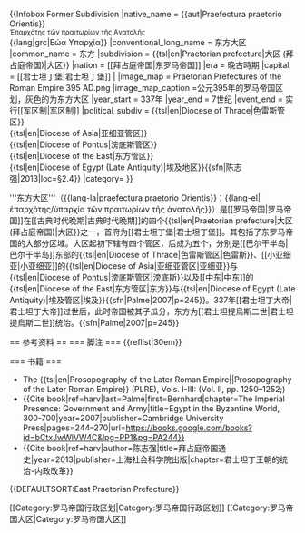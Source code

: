 {{Infobox Former Subdivision
|native_name = {{aut|Praefectura praetorio Orientis}}<br><small>Ἐπαρχότης τῶν πραιτωρίων τῆς Aνατολῆς</small><br>{{lang|grc|Εώα Υπαρχία}}
|conventional_long_name = 东方大区
|common_name = 东方
|subdivision = {{tsl|en|Praetorian prefecture|大区 (拜占庭帝国)|大区}}
|nation = [[拜占庭帝国|东罗马帝国]]
|era = 晚古時期
|capital = [[君士坦丁堡|君士坦丁堡]]
|
|image_map = Praetorian Prefectures of the Roman Empire 395 AD.png 
|image_map_caption =公元395年的罗马帝国区划，灰色的为东方大区
|year_start = 337年
|year_end = 7世纪
|event_end =  实行[[军区制|军区制]]
|political_subdiv = {{tsl|en|Diocese of Thrace|色雷斯管区}} <br/> {{tsl|en|Diocese of Asia|亚细亚管区}} <br/> {{tsl|en|Diocese of Pontus|滂底斯管区}} <br/> {{tsl|en|Diocese of the East|东方管区}} <br/> {{tsl|en|Diocese of Egypt (Late Antiquity)|埃及地区}}{{sfn|陈志强|2013|loc=§2.4}}
|category= 
}}

'''东方大区'''（{{lang-la|praefectura praetorio Orientis}}；{{lang-el|ἐπαρχότης/ὑπαρχία τῶν πραιτωρίων τῆς ἀνατολῆς}}）是[[罗马帝国|罗马帝国]]在[[古典时代晚期|古典时代晚期]]的四个{{tsl|en|Praetorian prefecture|大区 (拜占庭帝国)|大区}}之一，首府为[[君士坦丁堡|君士坦丁堡]]。其包括了东罗马帝国的大部分区域。大区起初下辖有四个管区，后成为五个，分别是[[巴尔干半岛|巴尔干半岛]]东部的{{tsl|en|Diocese of Thrace|色雷斯管区|色雷斯}}、[[小亚细亚|小亚细亚]]的{{tsl|en|Diocese of Asia|亚细亚管区|亚细亚}}与{{tsl|en|Diocese of Pontus|滂底斯管区|滂底斯}}以及[[中东|中东]]的{{tsl|en|Diocese of the East|东方管区|东方}}与{{tsl|en|Diocese of Egypt (Late Antiquity)|埃及管区|埃及}}{{sfn|Palme|2007|p=245}}。337年[[君士坦丁大帝|君士坦丁大帝]]过世后，此时帝国被其子瓜分，东方为[[君士坦提烏斯二世|君士坦提烏斯二世]]统治。{{sfn|Palme|2007|p=245}}

== 参考资料 ==
=== 脚注 ===
{{reflist|30em}}

=== 书籍 ===
* The {{tsl|en|Prosopography of the Later Roman Empire||Prosopography of the Later Roman Empire}} (PLRE), Vols. I-III: (Vol. II, pp. 1250–1252;)
* {{Cite book|ref=harv|last=Palme|first=Bernhard|chapter=The Imperial Presence: Government and Army|title=Egypt in the Byzantine World, 300-700|year=2007|publisher=Cambridge University Press|pages=244–270|url=https://books.google.com/books?id=bCtxJwWlVW4C&lpg=PP1&pg=PA244}}
* {{Cite book|ref=harv|author=陈志强|title=拜占庭帝国通史|year=2013|publisher=上海社会科学院出版|chapter=君士坦丁王朝的统治-内政改革}}

{{DEFAULTSORT:East Praetorian Prefecture}}

[[Category:罗马帝国行政区划|Category:罗马帝国行政区划]]
[[Category:罗马帝国大区|Category:罗马帝国大区]]